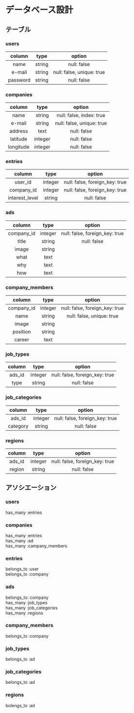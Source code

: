 # データベース設計  

## テーブル  

### users  
|column|type|option|  
|:--:|:--:|:--:|  
|name|string|null: false|  
|e-mail|string|null: false, unique: true|  
|password|string|null: false|  

### companies  
|column|type|option|  
|:--:|:--:|:--:|  
|name|string|null: false, index: true|  
|e-mail|string|null: false, unique: true|  
|address|text|null: false|  
|latitude|integer|null: false|  
|longitude|integer|null: false|  

### entries  
|column|type|option|  
|:--:|:--:|:--:|  
|user_id|integer|null: false, foreign_key: true|  
|company_id|integer|null: false, foreign_key: true|  
|interest_level|string|null: false|  

### ads
|column|type|option|  
|:--:|:--:|:--:|  
|company_id|integer|null: false, foreign_key: true|  
|title|string|null: false|  
|image|string||  
|what|text||  
|why|text||  
|how|text||  

### company_members  
|column|type|option|  
|:--:|:--:|:--:|  
|company_id|integer|null: false, foreign_key: true|  
|name|string|null: false, unique: true|  
|image|string||  
|position|string||  
|career|text||  

### job_types  
|column|type|option|  
|:--:|:--:|:--:|  
|ads_id|integer|null: false, foreign_key: true|  
|type|string|null: false|  

### job_categories  
|column|type|option|  
|:--:|:--:|:--:|  
|ads_id|integer|null: false, foreign_key: true|  
|category|string|null: false|  

### regions  
|column|type|option|  
|:--:|:--:|:--:|  
|ads_id|integer|null: false, foreign_key: true|  
|region|string|null: false|  


## アソシエーション  

### users    
has_many :entries    

### companies  
has_many :entries  
has_many :ad  
has_many :campany_members    

### entries  
belongs_to :user  
belongs_to :company    

### ads  
belongs_to: company  
has_many :job_types  
has_many :job_categories  
has_many :regions    

### company_members  
belongs_to :company    

### job_types  
belongs_to :ad    

### job_categories  
belongs_to :ad    

### regions  
bolengs_to :ad    



